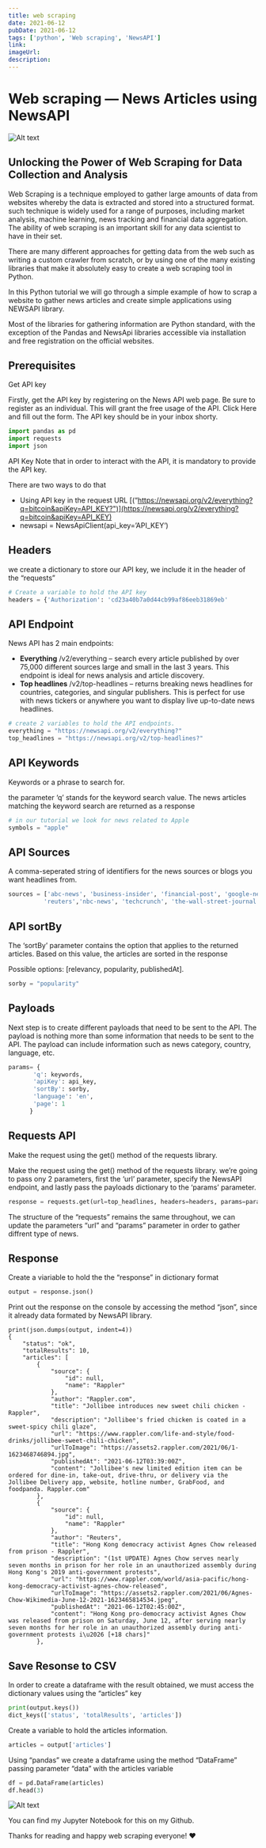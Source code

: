```yaml
---
title: web scraping
date: 2021-06-12
pubDate: 2021-06-12
tags: ['python', 'Web scraping', 'NewsAPI']
link:
imageUrl:
description:
---
```


# Web scraping — News Articles using NewsAPI

![Alt text](/images/web-scraping.png)

## Unlocking the Power of Web Scraping for Data Collection and Analysis

Web Scraping is a technique employed to gather large amounts of data from websites whereby the data
is extracted and stored into a structured format. such technique is widely used for a range of
purposes, including market analysis, machine learning, news tracking and financial data aggregation.
The ability of web scraping is an important skill for any data scientist to have in their set.

There are many different approaches for getting data from the web such as writing a custom crawler
from scratch, or by using one of the many existing libraries that make it absolutely easy to create
a web scraping tool in Python.

In this Python tutorial we will go through a simple example of how to scrap a website to gather news
articles and create simple applications using NEWSAPI library.

Most of the libraries for gathering information are Python standard, with the exception of the
Pandas and NewsApi libraries accessible via installation and free registration on the official
websites.

## Prerequisites

Get API key

Firstly, get the API key by registering on the News API web page. Be sure to register as an
individual. This will grant the free usage of the API. Click Here and fill out the form. The API key
should be in your inbox shorty.

```python
import pandas as pd
import requests
import json
```

API Key Note that in order to interact with the API, it is mandatory to provide the API key.

There are two ways to do that

- Using API key in the request URL
  [(“https://newsapi.org/v2/everything?q=bitcoin&apiKey=API_KEY?")](https://newsapi.org/v2/everything?q=bitcoin&apiKey=API_KEY)
- newsapi = NewsApiClient(api_key=’API_KEY’)

## Headers

we create a dictionary to store our API key, we include it in the header of the “requests”

```python
# Create a variable to hold the API key
headers = {'Authorization': 'cd23a40b7a0d44cb99af86eeb31869eb'
```

## API Endpoint

News API has 2 main endpoints:

- **Everything** /v2/everything – search every article published by over 75,000 different sources
  large and small in the last 3 years. This endpoint is ideal for news analysis and article
  discovery.
- **Top headlines** /v2/top-headlines – returns breaking news headlines for countries, categories,
  and singular publishers. This is perfect for use with news tickers or anywhere you want to display
  live up-to-date news headlines.

```python
# create 2 variables to hold the API endpoints.
everything = "https://newsapi.org/v2/everything?"
top_headlines = "https://newsapi.org/v2/top-headlines?"
```

## API Keywords

Keywords or a phrase to search for.

the parameter ‘q’ stands for the keyword search value. The news articles matching the keyword search
are returned as a response

```python
# in our tutorial we look for news related to Apple
symbols = "apple"
```

## API Sources

A comma-seperated string of identifiers for the news sources or blogs you want headlines from.

```python
sources = ['abc-news', 'business-insider', 'financial-post', 'google-news',
          'reuters','nbc-news', 'techcrunch', 'the-wall-street-journal']
```

## API sortBy

The ‘sortBy’ parameter contains the option that applies to the returned articles. Based on this
value, the articles are sorted in the response

Possible options: [relevancy, popularity, publishedAt].

```python
sorby = "popularity"
```

## Payloads

Next step is to create different payloads that need to be sent to the API. The payload is nothing
more than some information that needs to be sent to the API. The payload can include information
such as news category, country, language, etc.

```python
params= {
       'q': keywords,
       'apiKey': api_key,
       'sortBy': sorby,
       'language': 'en',
       'page': 1
      }
```

## Requests API

Make the request using the get() method of the requests library.

Make the request using the get() method of the requests library. we’re going to pass ony 2
parameters, first the ‘url’ parameter, specify the NewsAPI endpoint, and lastly pass the payloads
dictionary to the ‘params’ parameter.

```python
response = requests.get(url=top_headlines, headers=headers, params=params)
```

The structure of the “requests” remains the same throughout, we can update the parameters “url” and
“params” parameter in order to gather diffrent type of news.

## Response

Create a viariable to hold the the “response” in dictionary format

```python
output = response.json()
```

Print out the response on the console by accessing the method “json”, since it already data formated
by NewsAPI library.

```
print(json.dumps(output, indent=4))
{
    "status": "ok",
    "totalResults": 10,
    "articles": [
        {
            "source": {
                "id": null,
                "name": "Rappler"
            },
            "author": "Rappler.com",
            "title": "Jollibee introduces new sweet chili chicken - Rappler",
            "description": "Jollibee's fried chicken is coated in a sweet-spicy chili glaze",
            "url": "https://www.rappler.com/life-and-style/food-drinks/jollibee-sweet-chili-chicken",
            "urlToImage": "https://assets2.rappler.com/2021/06/1-1623468746894.jpg",
            "publishedAt": "2021-06-12T03:39:00Z",
            "content": "Jollibee's new limited edition item can be ordered for dine-in, take-out, drive-thru, or delivery via the Jollibee Delivery app, website, hotline number, GrabFood, and foodpanda. Rappler.com"
        },
        {
            "source": {
                "id": null,
                "name": "Rappler"
            },
            "author": "Reuters",
            "title": "Hong Kong democracy activist Agnes Chow released from prison - Rappler",
            "description": "(1st UPDATE) Agnes Chow serves nearly seven months in prison for her role in an unauthorized assembly during Hong Kong's 2019 anti-government protests",
            "url": "https://www.rappler.com/world/asia-pacific/hong-kong-democracy-activist-agnes-chow-released",
            "urlToImage": "https://assets2.rappler.com/2021/06/Agnes-Chow-Wikimedia-June-12-2021-1623465814534.jpeg",
            "publishedAt": "2021-06-12T02:45:00Z",
            "content": "Hong Kong pro-democracy activist Agnes Chow was released from prison on Saturday, June 12, after serving nearly seven months for her role in an unauthorized assembly during anti-government protests i\u2026 [+18 chars]"
        },

```

## Save Resonse to CSV

In order to create a dataframe with the result obtained, we must access the dictionary values using
the “articles” key

```python
print(output.keys())
dict_keys(['status', 'totalResults', 'articles'])
```

Create a variable to hold the articles information.

```python
articles = output['articles']

```

Using “pandas” we create a dataframe using the method “DataFrame” passing parameter “data” with the
articles variable

```python
df = pd.DataFrame(articles)
df.head(3)
```

![Alt text](/images/web-scraping-1.png)

You can find my Jupyter Notebook for this on my Github.

Thanks for reading and happy web scraping everyone! ❤️
